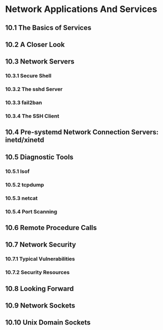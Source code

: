 # Network Applications And Services

## 10.1 The Basics of Services

## 10.2 A Closer Look

## 10.3 Network Servers

### 10.3.1 Secure Shell

### 10.3.2 The sshd Server

### 10.3.3 fail2ban

### 10.3.4 The SSH Client

## 10.4 Pre-systemd Network Connection Servers: inetd/xinetd

## 10.5 Diagnostic Tools

### 10.5.1 lsof

### 10.5.2 tcpdump

### 10.5.3 netcat

### 10.5.4 Port Scanning

## 10.6 Remote Procedure Calls

## 10.7 Network Security

### 10.7.1 Typical Vulnerabilities

### 10.7.2 Security Resources

## 10.8 Looking Forward

## 10.9 Network Sockets

## 10.10 Unix Domain Sockets

